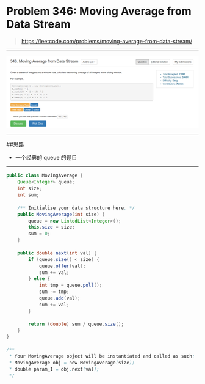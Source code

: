 # Problem 346: Moving Average from Data Stream

> https://leetcode.com/problems/moving-average-from-data-stream/

-----------
![](346.png)

-------
##思路
* 一个经典的 queue 的题目

---------------
```java
public class MovingAverage {
    Queue<Integer> queue;
    int size;
    int sum;
    
    /** Initialize your data structure here. */
    public MovingAverage(int size) {
        queue = new LinkedList<Integer>();
        this.size = size;
        sum = 0;
    }
    
    public double next(int val) {
        if (queue.size() < size) {
            queue.offer(val);
            sum += val;
        } else {
            int tmp = queue.poll();
            sum -= tmp;
            queue.add(val);
            sum += val;
        }
        
        return (double) sum / queue.size();
    }
}

/**
 * Your MovingAverage object will be instantiated and called as such:
 * MovingAverage obj = new MovingAverage(size);
 * double param_1 = obj.next(val);
 */
```



































